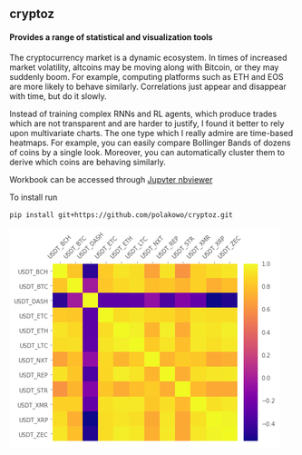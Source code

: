## cryptoz

#### Provides a range of statistical and visualization tools

The cryptocurrency market is a dynamic ecosystem. In times of increased market volatility, altcoins may be moving along with Bitcoin, or they may suddenly boom. For example, computing platforms such as ETH and EOS are more likely to behave similarly. Correlations just appear and disappear with time, but do it slowly.

Instead of training complex RNNs and RL agents, which produce trades which are not transparent and are harder to justify, I found it better to rely upon multivariate charts. The one type which I really admire are time-based heatmaps. For example, you can easily compare Bollinger Bands of dozens of coins by a single look. Moreover, you can automatically cluster them to derive which coins are behaving similarly.

Workbook can be accessed through [Jupyter nbviewer](http://nbviewer.jupyter.org/github/polakowo/cryptoz/blob/master/Workbook.ipynb)

To install run
```
pip install git+https://github.com/polakowo/cryptoz.git
```

![corr-matrix](corr-matrix.png)
